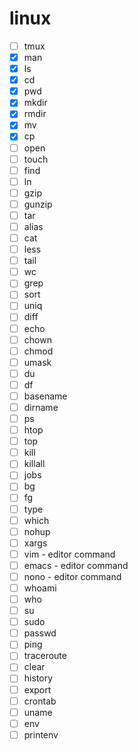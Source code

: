 # linux
- [ ] tmux
- [x] man
- [x] ls
- [x] cd
- [x] pwd
- [x] mkdir
- [x] rmdir
- [x] mv
- [x] cp
- [ ] open
- [ ] touch
- [ ] find
- [ ] ln
- [ ] gzip
- [ ] gunzip
- [ ] tar
- [ ] alias
- [ ] cat
- [ ] less
- [ ] tail
- [ ] wc
- [ ] grep
- [ ] sort
- [ ] uniq
- [ ] diff
- [ ] echo
- [ ] chown
- [ ] chmod
- [ ] umask
- [ ] du
- [ ] df
- [ ] basename
- [ ] dirname
- [ ] ps
- [ ] htop
- [ ] top
- [ ] kill
- [ ] killall
- [ ] jobs
- [ ] bg
- [ ] fg
- [ ] type
- [ ] which
- [ ] nohup
- [ ] xargs
- [ ] vim - editor command
- [ ] emacs  - editor command
- [ ] nono - editor command
- [ ] whoami
- [ ] who
- [ ] su
- [ ] sudo
- [ ] passwd
- [ ] ping
- [ ] traceroute
- [ ] clear
- [ ] history
- [ ] export
- [ ] crontab
- [ ] uname
- [ ] env
- [ ] printenv
